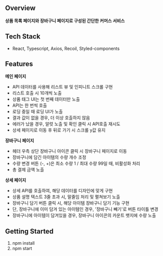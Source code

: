 ## Overview

**상품 목록 페이지와 장바구니 페이지로 구성된 간단한 커머스 서비스**

## Tech Stack
- React, Typescript, Axios, Recoil, Styled-components
## Features

**메인 페이지**

- API 데이터를 사용해 리스트 뷰 및 인피니트 스크롤 구현 
- 리스트 호출 시 10개씩 노출 
- 상품 태그 UI는 첫 번째 데이터만 노출
- API는 한 번씩 호출 
- 로딩 중일 때 로딩 UI가 노출
- 결과 값이 없을 경우, 더 이상 호출하지 않음
- 에러가 났을 경우, 알럿 노출 및 확인 클릭 시 API호출 재시도
- 상세 페이지로 이동 후 뒤로 가기 시 스크롤 y값 유지 

**장바구니 페이지**

- 헤더 우측 상단 장바구니 아이콘 클릭 시 장바구니 페이지로 이동
- 장바구니에 담긴 아이템의 수량 개수 조정
- 수량 변경 버튼 (-, +)은 최소 수량 1 / 최대 수량 99일 때, 비활성화 처리
- 총 결제 금액 노출 

**상세 페이지**

- 상세 API를 호출하여, 해당 데이터를 디자인에 맞게 구현
- 상품 설명 텍스트 3줄 초과 시, 말줄임 처리 및 펼쳐보기 노출
- 장바구니 담기 버튼 클릭 시, 해당 아이템 장바구니 담기 기능 구현
- 단, 장바구니에 이미 담겨 있는 아이템인 경우, '장바구니 빼기'로 버튼 타이틀 변경
- 장바구니에 아이템이 담겨있을 경우, 장바구니 아이콘의 카운트 뱃지에 수량 노출 
## Getting Started

1. npm install
2. npm start


